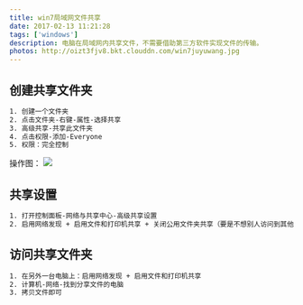 ```yaml
---
title: win7局域网文件共享
date: 2017-02-13 11:21:28
tags: ['windows']
description: 电脑在局域网内共享文件，不需要借助第三方软件实现文件的传输。
photos: http://oizt3fjv8.bkt.clouddn.com/win7juyuwang.jpg
---
```


## 创建共享文件夹
```bash
1. 创建一个文件夹
2. 点击文件夹-右键-属性-选择共享
3. 高级共享-共享此文件夹
4. 点击权限-添加-Everyone
5. 权限：完全控制
```
操作图：
![](http://oizt3fjv8.bkt.clouddn.com/gongxiangliucheng.jpg)

## 共享设置
```bash
1. 打开控制面板-网络与共享中心-高级共享设置
2. 启用网络发现 + 启用文件和打印机共享 + 关闭公用文件夹共享（要是不想别人访问到其他文件的话） + 关闭密码保护共享（方便文件访问，使用完之后可关闭）
```

## 访问共享文件夹
```bash
1. 在另外一台电脑上：启用网络发现 + 启用文件和打印机共享
2. 计算机-网络-找到分享文件的电脑
3. 拷贝文件即可
```
